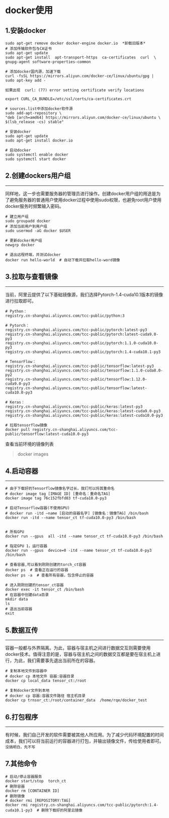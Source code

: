 docker使用
==============================

1.安装docker
------------------------------
```
sudo apt-get remove docker docker-engine docker.io  *卸载旧版本*
# 添加传输软件包与CA证书
sudo apt-get update
sudo apt-get install  apt-transport-https  ca-certificates  curl  \
gnupg-agent software-properties-common

# 添加docker国内源，加速下载
curl -fsSL https://mirrors.aliyun.com/docker-ce/linux/ubuntu/gpg | sudo apt-key add -
```

```
如果出现  curl: (77) error setting certificate verify locations

export CURL_CA_BUNDLE=/etc/ssl/certs/ca-certificates.crt
```

```
# sources.list中添加docker软件源
sudo add-apt-repository \
"deb [arch=amd64] https://mirrors.aliyun.com/docker-ce/linux/ubuntu \
$(lsb_release -cs) stable"

# 安装docker
sudo apt-get update
sudo apt-get install docker.io

# 启动docker
sudo systemctl enable docker
sudo systemctl start docker
```
## 2.创建dockers用户组
-----------------------------------------------------
同样地，这一步也需要服务器的管理员进行操作。创建docker用户组的用途是为了避免服务器的普通用户使用docker过程中使用sudo权限，也避免root用户使用docker服务时频繁输入密码。
```
# 建立用户组
sudo groupadd docker
# 添加当前用户到用户组
sudo usermod -aG docker $USER

# 更新docker用户组
newgrp docker              
 
# 退出远程终端，并测试docker
docker run hello-world  # 自动下载并拉取hello-word镜像
```
## 3.拉取与查看镜像
--------------------------------------------------
当前，阿里云提供了以下基础镜像源，我们选择Pytorch-1.4-cuda10.1版本的镜像进行拉取即可。
```
# Python：
registry.cn-shanghai.aliyuncs.com/tcc-public/python:3

# Pytorch：
registry.cn-shanghai.aliyuncs.com/tcc-public/pytorch:latest-py3 
registry.cn-shanghai.aliyuncs.com/tcc-public/pytorch:latest-cuda9.0-py3  
registry.cn-shanghai.aliyuncs.com/tcc-public/pytorch:1.1.0-cuda10.0-py3
registry.cn-shanghai.aliyuncs.com/tcc-public/pytorch:1.4-cuda10.1-py3

# TensorFlow：
registry.cn-shanghai.aliyuncs.com/tcc-public/tensorflow:latest-py3
registry.cn-shanghai.aliyuncs.com/tcc-public/tensorflow:1.1.0-cuda8.0-py2
registry.cn-shanghai.aliyuncs.com/tcc-public/tensorflow:1.12.0-cuda9.0-py3
registry.cn-shanghai.aliyuncs.com/tcc-public/tensorflow:latest-cuda10.0-py3

# Keras：
registry.cn-shanghai.aliyuncs.com/tcc-public/keras:latest-py3
registry.cn-shanghai.aliyuncs.com/tcc-public/keras:latest-cuda9.0-py3
registry.cn-shanghai.aliyuncs.com/tcc-public/keras:latest-cuda10.0-py3

# 拉取tensorflow镜像
docker pull registry.cn-shanghai.aliyuncs.com/tcc-public/tensorflow:latest-cuda10.0-py3
```

查看当前环境的镜像列表
>docker images

## 4.启动容器
----------------------------------------------------
```
# 由于下载好的Tensorflow镜像名字过长，我们可以将其重命名
# docker image tag [IMAGE ID] [重命名：重命名TAG]
docker image tag 76c152fbfd03 tf-cuda10.0-py3

# 启动Tensorflow容器(不使用GPU)
# docker run -itd –name [启动的容器名字] [镜像名：镜像TAG] /bin/bash
docker run -itd --name tensor_ct tf-cuda10.0-py3 /bin/bash
```
```

# 所有GPU
docker run --gpus  all -itd --name tensor_ct tf-cuda10.0-py3 /bin/bash

# 指定GPU 1，运行容器
docker run --gpus  device=0 -itd --name tensor_ct tf-cuda10.0-py3 /bin/bash

# 查看容器,可以看到刚刚创建的torch_ct容器
docker ps  # 查看正在运行的容器
docker ps -a  # 查看所有容器，包含停止的容器
```

```
# 进入刚刚创建的tensor_ct容器
docker exec -it tensor_ct /bin/bash
# 在容器中创建data目录
mkdir data
ls
# 退出当前容器
exit
```

## 5.数据互传
-----------------------------------------------------
容器一般都与外界隔离。为此，容器与宿主机之间进行数据交互则需要使用docker技术。值得注意的是，容器与宿主机之间的数据交互都是要在宿主机上进行，为此，我们需要事先退出当前所在的容器。
```
# 复制本地文件到容器中
# docker cp 本地文件 容器:容器目录 
docker cp local_data tensor_ct:/root 

# 复制docker文件到本地
# docker cp 容器:容器文件路径 宿主机目录
docker cp trnsor_ct:/root/container_data  /home/rqe/docker_test
```

## 6.打包程序
--------------------------------------------------------
有时候，我们自己开发的软件需要被其他人所应用。为了减少代码环境配置的时间成本，我们可以将当前运行的容器进行打包，并输出镜像文件，传给使用者即可。
`没搞明白，先不写`

## 7.其他命令
```
# 启动/停止容器服务
docker start/stop  torch_ct
# 删除容器
docker rm [CONTAINER ID] 
# 删除镜像
# docker rmi [REPOSITORY:TAG]
docker rmi registry.cn-shanghai.aliyuncs.com/tcc-public/pytorch:1.4-cuda10.1-py3  # 删除下载好的阿里云镜像
```







